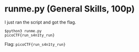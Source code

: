 # runme.py (General Skills, 100p)
I just ran the script and got the flag.
```
$python3 runme.py 
picoCTF{run_s4n1ty_run}
```
Flag: `picoCTF{run_s4n1ty_run}`
